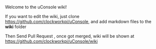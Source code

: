 Welcome to the uConsole wiki!

If you want to edit the wiki, just clone https://github.com/clockworkpi/uConsole, and add markdown files to the **wiki** folder

Then Send Pull Request , once got merged, wiki will be shown at https://github.com/clockworkpi/uConsole/wiki
